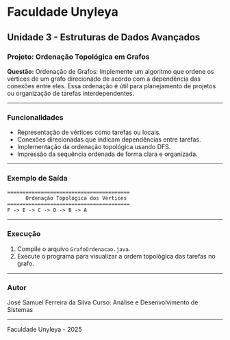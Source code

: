# Faculdade Unyleya

## Unidade 3 - Estruturas de Dados Avançados

### Projeto: Ordenação Topológica em Grafos

**Questão:** Ordenação de Grafos: Implemente um algoritmo que ordene os vértices de um grafo direcionado de acordo com a dependência das conexões entre eles. Essa ordenação é útil para planejamento de projetos ou organização de tarefas interdependentes.

---

### Funcionalidades

* Representação de vértices como tarefas ou locais.
* Conexões direcionadas que indicam dependências entre tarefas.
* Implementação da ordenação topológica usando DFS.
* Impressão da sequência ordenada de forma clara e organizada.

---

### Exemplo de Saída

```
========================================
      Ordenação Topológica dos Vértices
========================================
F -> E -> C -> D -> B -> A
```

---

### Execução

1. Compile o arquivo `GrafoOrdenacao.java`.
2. Execute o programa para visualizar a ordem topológica das tarefas no grafo.

---

### Autor

José Samuel Ferreira da Silva
Curso: Análise e Desenvolvimento de Sistemas

---

Faculdade Unyleya - 2025


